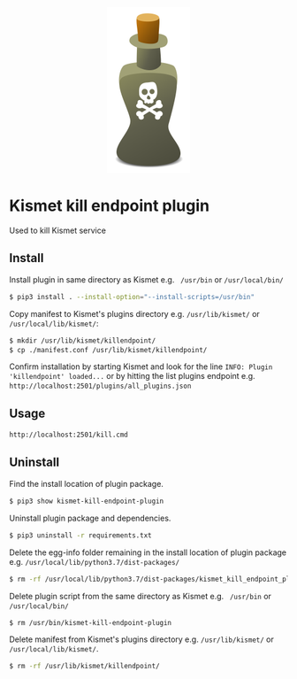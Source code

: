 <p align="center">
	<img src="https://github.com/mcshaman/kismet-kill-endpoint-plugin/blob/media/kill-logo.svg" alt="Kismet kill endpoint plugin" width="150" height="300">
</p>

# Kismet kill endpoint plugin
Used to kill Kismet service

## Install

Install plugin in same directory as Kismet e.g. ` /usr/bin` or `/usr/local/bin/`

```sh
$ pip3 install . --install-option="--install-scripts=/usr/bin"
```

Copy manifest to Kismet's plugins directory e.g. `/usr/lib/kismet/` or `/usr/local/lib/kismet/`:

```sh
$ mkdir /usr/lib/kismet/killendpoint/
$ cp ./manifest.conf /usr/lib/kismet/killendpoint/
```

Confirm installation by starting Kismet and look for the line `INFO: Plugin 'killendpoint' loaded...` or by hitting the list plugins endpoint e.g. `http://localhost:2501/plugins/all_plugins.json`
## Usage

```sh
http://localhost:2501/kill.cmd
```

## Uninstall

Find the install location of plugin package.

```sh
$ pip3 show kismet-kill-endpoint-plugin
```

Uninstall plugin package and dependencies.

```sh
$ pip3 uninstall -r requirements.txt
```

Delete the egg-info folder remaining in the install location of plugin package e.g. `/usr/local/lib/python3.7/dist-packages/`

```sh
$ rm -rf /usr/local/lib/python3.7/dist-packages/kismet_kill_endpoint_plugin-1.0.0.egg-info
```

Delete plugin script from the same directory as Kismet e.g. ` /usr/bin` or `/usr/local/bin/`

```sh
$ rm /usr/bin/kismet-kill-endpoint-plugin
```

Delete manifest from Kismet's plugins directory e.g. `/usr/lib/kismet/` or `/usr/local/lib/kismet/`.

```sh
$ rm -rf /usr/lib/kismet/killendpoint/
```